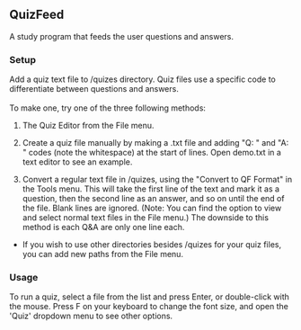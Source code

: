 ## QuizFeed

A study program that feeds the user questions and answers.

### Setup

Add a quiz text file to /quizes directory. Quiz files use a specific code to differentiate between questions and answers. <br><br>To make one, try one of the three following methods:

1. The Quiz Editor from the File menu.

2. Create a quiz file manually by making a .txt file and adding "Q: " and "A: " codes (note the whitespace) at the start of lines. Open demo.txt in a text editor to see an example.

3. Convert a regular text file in /quizes, using the "Convert to QF Format" in the Tools menu. This will take the first line of the text and mark it as a question, then the second line as an answer, and so on until the end of the file. Blank lines are ignored. (Note: You can find the option to view and select normal text files in the File menu.) The downside to this method is each Q&A are only one line each.

* If you wish to use other directories besides /quizes for your quiz files, you can add new paths from the File menu.

### Usage

To run a quiz, select a file from the list and press Enter, or double-click with the mouse. Press F on your keyboard to change the font size, and open the 'Quiz' dropdown menu to see other options.
